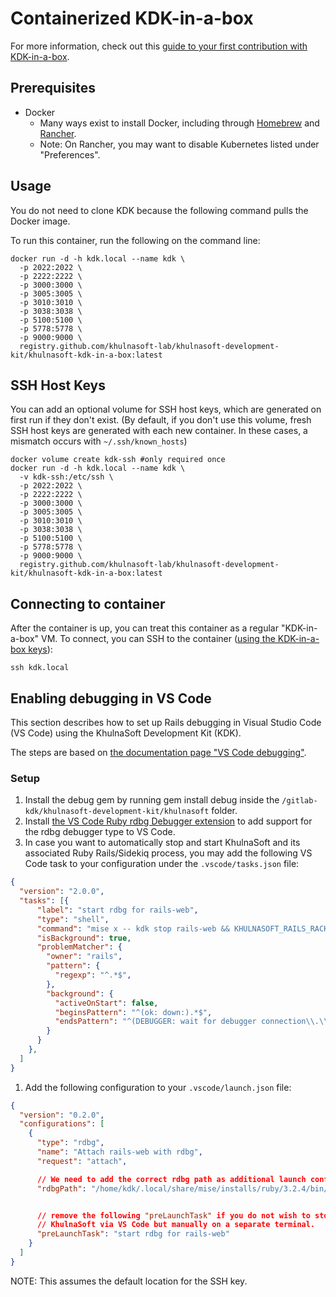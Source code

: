 # Containerized KDK-in-a-box

For more information, check out this [guide to your first contribution with KDK-in-a-box](https://docs.gitlab.com/ee/development/contributing/first_contribution/configure-dev-env-kdk-in-a-box.html).

## Prerequisites

- Docker
  - Many ways exist to install Docker, including through [Homebrew](https://formulae.brew.sh/formula/docker) and
  [Rancher](https://ranchermanager.docs.rancher.com/getting-started/installation-and-upgrade/installation-requirements/install-docker).
  - Note: On Rancher, you may want to disable Kubernetes listed under "Preferences".

## Usage

You do not need to clone KDK because the following command pulls the Docker image.

To run this container, run the following on the command line:

```shell
docker run -d -h kdk.local --name kdk \
  -p 2022:2022 \
  -p 2222:2222 \
  -p 3000:3000 \
  -p 3005:3005 \
  -p 3010:3010 \
  -p 3038:3038 \
  -p 5100:5100 \
  -p 5778:5778 \
  -p 9000:9000 \
  registry.github.com/khulnasoft-lab/khulnasoft-development-kit/khulnasoft-kdk-in-a-box:latest
```

## SSH Host Keys

You can add an optional volume for SSH host keys, which are generated on first run if they don't exist. (By default, if you don't use this volume, fresh SSH host keys are generated with each new container. In these cases, a mismatch occurs with `~/.ssh/known_hosts`)

```shell
docker volume create kdk-ssh #only required once
docker run -d -h kdk.local --name kdk \
  -v kdk-ssh:/etc/ssh \
  -p 2022:2022 \
  -p 2222:2222 \
  -p 3000:3000 \
  -p 3005:3005 \
  -p 3010:3010 \
  -p 3038:3038 \
  -p 5100:5100 \
  -p 5778:5778 \
  -p 9000:9000 \
  registry.github.com/khulnasoft-lab/khulnasoft-development-kit/khulnasoft-kdk-in-a-box:latest
```

## Connecting to container

After the container is up, you can treat this container as a regular "KDK-in-a-box" VM. To connect, you can SSH to the container ([using the KDK-in-a-box keys](https://docs.gitlab.com/ee/development/contributing/first_contribution/configure-dev-env-kdk-in-a-box.html#use-vs-code-to-connect-to-kdk)):

```shell
ssh kdk.local
```

## Enabling debugging in VS Code

This section describes how to set up Rails debugging in Visual Studio Code (VS Code) using the KhulnaSoft Development Kit (KDK).

The steps are based on [the documentation page "VS Code debugging"](https://docs.gitlab.com/ee/development/vs_code_debugging.html).

### Setup

1. Install the debug gem by running gem install debug inside the `/gitlab-kdk/khulnasoft-development-kit/khulnasoft` folder.
1. Install [the VS Code Ruby rdbg Debugger extension](https://marketplace.visualstudio.com/items?itemName=KoichiSasada.vscode-rdbg) to add support for the rdbg debugger type to VS Code.
1. In case you want to automatically stop and start KhulnaSoft and its associated Ruby Rails/Sidekiq process, you may add the following VS Code task to your configuration under the `.vscode/tasks.json` file:

```json
{
  "version": "2.0.0",
  "tasks": [{
      "label": "start rdbg for rails-web",
      "type": "shell",
      "command": "mise x -- kdk stop rails-web && KHULNASOFT_RAILS_RACK_TIMEOUT_ENABLE_LOGGING=false PUMA_SINGLE_MODE=true mise x -- rdbg --open -c bin/rails server",
      "isBackground": true,
      "problemMatcher": {
        "owner": "rails",
        "pattern": {
          "regexp": "^.*$",
        },
        "background": {
          "activeOnStart": false,
          "beginsPattern": "^(ok: down:).*$",
          "endsPattern": "^(DEBUGGER: wait for debugger connection\\.\\.\\.)$"
        }
      }
    },
  ]
}
```

1. Add the following configuration to your `.vscode/launch.json` file:

```json
{
  "version": "0.2.0",
  "configurations": [
    {
      "type": "rdbg",
      "name": "Attach rails-web with rdbg",
      "request": "attach",

      // We need to add the correct rdbg path as additional launch config entry; you can find the correct rdbg path by executing "which rdbg"
      "rdbgPath": "/home/kdk/.local/share/mise/installs/ruby/3.2.4/bin/rdbg",


      // remove the following "preLaunchTask" if you do not wish to stop and start
      // KhulnaSoft via VS Code but manually on a separate terminal.
      "preLaunchTask": "start rdbg for rails-web"
    }
  ]
}
```

NOTE: This assumes the default location for the SSH key.
